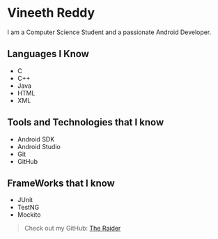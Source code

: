 # Vineeth Reddy

I am a Computer Science Student and a passionate Android Developer. 

## Languages I Know

- C
- C++
- Java
- HTML
- XML

## Tools and Technologies that I know

- Android SDK
- Android Studio
- Git
- GitHub

## FrameWorks that I know

- JUnit
- TestNG
- Mockito

> Check out my GitHub: [The Raider](https://github.com/TheRaider)
